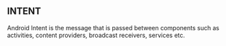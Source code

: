 ## INTENT
Android Intent is the message that is passed between components such as activities, content providers, broadcast receivers, services etc. 
